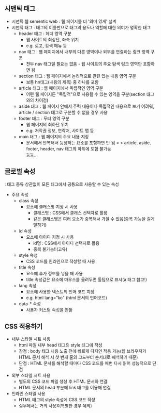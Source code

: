 ## 시맨틱 태그
- 시맨틱 웹 sementic web : 웹 페이지를 더 '의미 있게' 설계
- 시맨틱 태그 : 태그의 이름만으로 태그의 용도나 역할에 대한 의미가 명확한 태그
    - header 태그 : 헤더 영역 구분
        - 웹 사이트의 최상단, 좌측 위치
        - e.g. 로고, 검색 메뉴 등
    - nav 태그 : 웹 페이지에서 내부의 다른 영역이나 외부를 연결하는 링크 영역 구분
        - 전부 nav 태그일 필요는 없음 - 웹 사이트의 주요 탐색 링크 영역만 포함하면 됨
    - section 태그 : 웹 페이지에서 논리적으로 관련 있는 내용 영역 구분
        - 보통 hn태그(내용의 제목) 중 하나를 포함
    - article 태그 : 웹 페이지에서 독립적인 영역 구분
        - 어떤 웹 페이지든 "독립적"으로 사용될 수 있는 영역을 구분(section 태그와의 차이점)
    - aside 태그 : 웹 페이지 안에서 주력 내용이나 독립적인 내용으로 보기 어려워, article / section 태그로 구분할 수 없을 경우 사용
    - footer 태그 : 푸터 영역 구분
        - 웹 페이지의 최하단 위치
        - e.g. 저작권 정보, 연락처, 사이트 맵 등
    - main 태그 : 웹 페이지의 주요 내용 지정
        - 문서에서 반복해서 등장하는 요소를 포함하면 안 됨
        = > article, aside, footer, header, nav 태그의 하위에 포함 불가능 <br/>
등등...

## 글로벌 속성
: 태그 종류 상관없이 모든 태그에서 공통으로 사용할 수 있는 속성
- 주요 속성
    - class 속성 
        - 요소에 클래스명 지정 시 사용
            - 클래스명 : CSS에서 클래스 선택자로 활용
            - 같은 클래스명은 여러 요소가 중복해서 가질 수 있음(중복 가능을 길게 말하기)
    - id 속성
        - 요소에 아이디 지정 시 사용
            - id명 : CSS에서 아이디 선택자로 활용
            - 중복 불가능!!(고유)
    - style 속성
        - CSS 코드를 인라인으로 작성할 때 사용
    - title 속성
        - 요소에 추가 정보를 넣을 때 사용
        - title 속성값은 요소에 마우스를 올려두면 툴팁으로 표시(a 태그 참고!)
    - lang  속성
        - 요소에 사용한 텍스트의 언어 코드 지정
        - e.g. html lang="ko" (html 문서의 언어코드)
    - data-* 속성
        - 사용자 커스텀 속성을 만듦
    
## CSS 적용하기
- 내부 스타일 시트 사용
    - html 파일 내부 head 태그의 style 태그에 작성
    - 장점 : body 태그 내용 노출 전에 빠르게 디자인 적용 가능(웹 브라우저가 HTML 문서 해석 시 첫 번째 줄의 코드부터 순서대로 해석하기 때문)
    - 단점 : HTML 문서를 해석할 때마다 CSS 코드를 매번 다시 읽어 성능적으로 단점
- 외부 스타일 시트 사용
    - 별도의 CSS 코드 파일 생성 후 HTML 문서와 연결
    - HTML 문서의 head 부분에 link 태그를 이용해 연결
- 인라인 스타일 사용
    - HTML 태그의 style 속성에 CSS 코드 작성
    - 실무에서는 거의 사용X(특별한 경우 예외)
